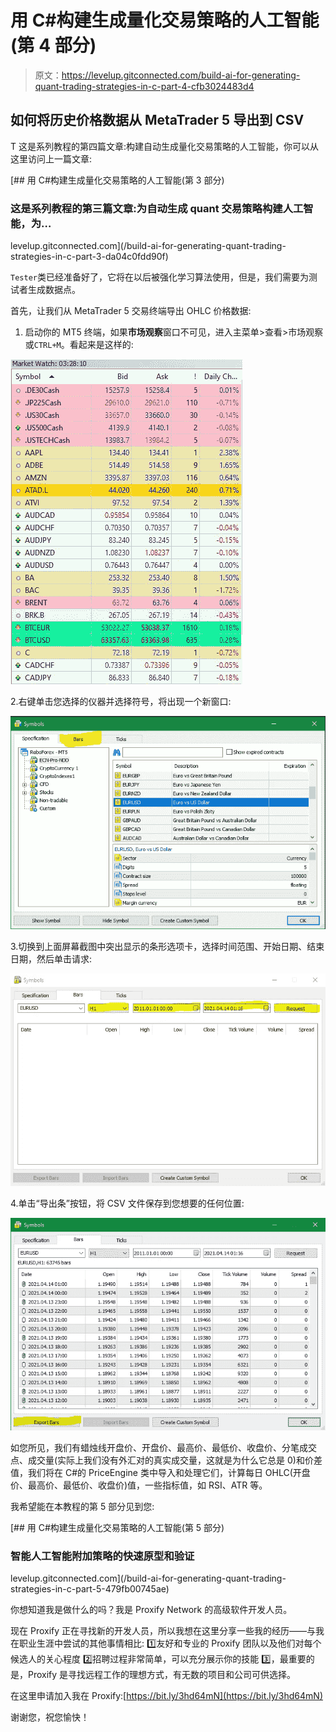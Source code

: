 # 用 C#构建生成量化交易策略的人工智能(第 4 部分)

> 原文：<https://levelup.gitconnected.com/build-ai-for-generating-quant-trading-strategies-in-c-part-4-cfb3024483d4>

## 如何将历史价格数据从 MetaTrader 5 导出到 CSV

T 这是系列教程的第四篇文章:构建自动生成量化交易策略的人工智能，你可以从这里访问上一篇文章:

[](/build-ai-for-generating-quant-trading-strategies-in-c-part-3-da04c0fdd90f) [## 用 C#构建生成量化交易策略的人工智能(第 3 部分)

### 这是系列教程的第三篇文章:为自动生成 quant 交易策略构建人工智能，为…

levelup.gitconnected.com](/build-ai-for-generating-quant-trading-strategies-in-c-part-3-da04c0fdd90f) 

`Tester`类已经准备好了，它将在以后被强化学习算法使用，但是，我们需要为测试者生成数据点。

首先，让我们从 MetaTrader 5 交易终端导出 OHLC 价格数据:

1.  启动你的 MT5 终端，如果**市场观察**窗口不可见，进入主菜单>查看>市场观察或`CTRL+M`。看起来是这样的:

![](img/880b2b4543bb6fc3a5609af5d013eaad.png)

2.右键单击您选择的仪器并选择符号，将出现一个新窗口:

![](img/17b9d78352b8bd2c8053df42bd6436a3.png)

3.切换到上面屏幕截图中突出显示的条形选项卡，选择时间范围、开始日期、结束日期，然后单击请求:

![](img/cd009f41099b3d41aabb3abccc97dd0e.png)

4.单击“导出条”按钮，将 CSV 文件保存到您想要的任何位置:

![](img/0908b45f9687424ac152fecfe9d904c9.png)

如您所见，我们有蜡烛线开盘价、开盘价、最高价、最低价、收盘价、分笔成交点、成交量(实际上我们没有外汇对的真实成交量，这就是为什么它总是 0)和价差值，我们将在 C#的 PriceEngine 类中导入和处理它们，计算每日 OHLC(开盘价、最高价、最低价、收盘价)值，一些指标值，如 RSI、ATR 等。

我希望能在本教程的第 5 部分见到您:

[](/build-ai-for-generating-quant-trading-strategies-in-c-part-5-479fb00745ae) [## 用 C#构建生成量化交易策略的人工智能(第 5 部分)

### 智能人工智能附加策略的快速原型和验证

levelup.gitconnected.com](/build-ai-for-generating-quant-trading-strategies-in-c-part-5-479fb00745ae) 

你想知道我是做什么的吗？我是 Proxify Network 的高级软件开发人员。

现在 Proxify 正在寻找新的开发人员，所以我想在这里分享一些我的经历——与我在职业生涯中尝试的其他事情相比:
1️⃣友好和专业的 Proxify 团队以及他们对每个候选人的关心程度
2️⃣招聘过程非常简单，可以充分展示你的技能
3️⃣，最重要的是，Proxify 是寻找远程工作的理想方式，有无数的项目和公司可供选择。

在这里申请加入我在 Proxify:[https://bit.ly/3hd64mN](https://bit.ly/3hd64mN)

谢谢您，祝您愉快！
